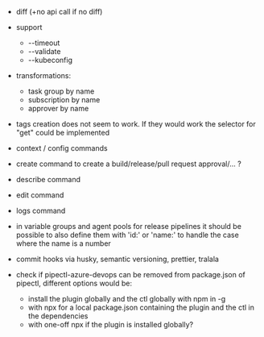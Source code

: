 * diff (+no api call if no diff)
* support
  * --timeout
  * --validate
  * --kubeconfig
* transformations:
  * task group by name
  * subscription by name
  * approver by name
* tags creation does not seem to work. If they would work the selector for "get" could be implemented
* context / config commands
* create command to create a build/release/pull request approval/... ?
* describe command
* edit command
* logs command
* in variable groups and agent pools for release pipelines it should be possible to also define them with 'id:' or 'name:' to handle the case where the name is a number
* commit hooks via husky, semantic versioning, prettier, tralala

* check if pipectl-azure-devops can be removed from package.json of pipectl, different options would be:
  * install the plugin globally and the ctl globally with npm in -g
  * with npx for a local package.json containing the plugin and the ctl in the dependencies
  * with one-off npx if the plugin is installed globally?
